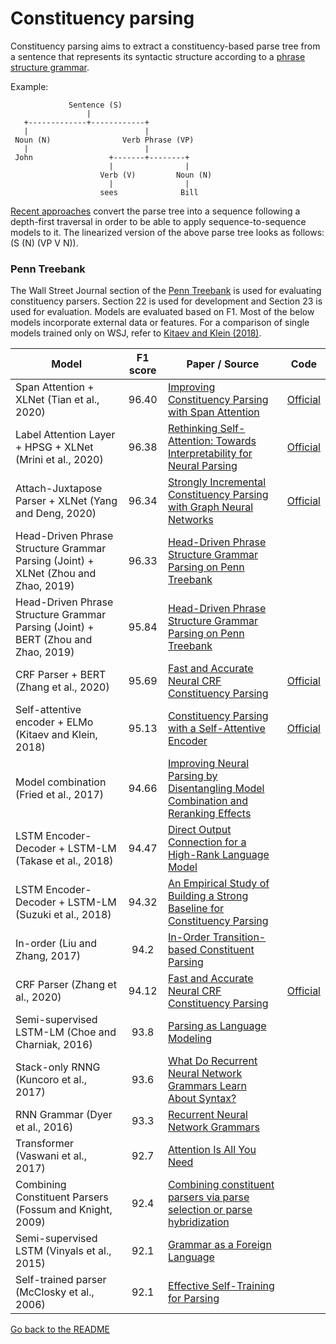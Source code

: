 # Constituency parsing

Constituency parsing aims to extract a constituency-based parse tree from a sentence that
represents its syntactic structure according to a [phrase structure grammar](https://en.wikipedia.org/wiki/Phrase_structure_grammar).

Example:

                 Sentence (S)
                     |
       +-------------+------------+
       |                          |
     Noun (N)                Verb Phrase (VP)
       |                          |
     John                 +-------+--------+
                          |                |
                        Verb (V)         Noun (N)
                          |                |
                        sees              Bill

[Recent approaches](https://papers.nips.cc/paper/5635-grammar-as-a-foreign-language.pdf)
convert the parse tree into a sequence following a depth-first traversal in order to
be able to apply sequence-to-sequence models to it. The linearized version of the
above parse tree looks as follows: (S (N) (VP V N)).

### Penn Treebank

The Wall Street Journal section of the [Penn Treebank](https://catalog.ldc.upenn.edu/LDC99T42) is used for
evaluating constituency parsers. Section 22 is used for development and Section 23 is used for evaluation.
Models are evaluated based on F1. Most of the below models incorporate external data or features.
For a comparison of single models trained only on WSJ, refer to [Kitaev and Klein (2018)](https://arxiv.org/abs/1805.01052).

| Model                                                                              | F1 score | Paper / Source                                                                                                                    | Code                                                  |
| ---------------------------------------------------------------------------------- | :------: | --------------------------------------------------------------------------------------------------------------------------------- | ----------------------------------------------------- |
| Span Attention + XLNet (Tian et al., 2020) | 96.40 | [Improving Constituency Parsing with Span Attention](https://aclanthology.org/2020.findings-emnlp.153/) | [Official](https://github.com/cuhksz-nlp/SAPar) |
| Label Attention Layer + HPSG + XLNet (Mrini et al., 2020)                          |  96.38   | [Rethinking Self-Attention: Towards Interpretability for Neural Parsing](https://www.aclweb.org/anthology/2020.findings-emnlp.65.pdf) | [Official](https://github.com/KhalilMrini/LAL-Parser) |
| Attach-Juxtapose Parser + XLNet (Yang and Deng, 2020)                              |  96.34   | [Strongly Incremental Constituency Parsing with Graph Neural Networks](https://arxiv.org/abs/2010.14568) | [Official](https://github.com/princeton-vl/attach-juxtapose-parser) |
| Head-Driven Phrase Structure Grammar Parsing (Joint) + XLNet (Zhou and Zhao, 2019) |  96.33   | [Head-Driven Phrase Structure Grammar Parsing on Penn Treebank](https://arxiv.org/pdf/1907.02684.pdf)                             |                                                       |
| Head-Driven Phrase Structure Grammar Parsing (Joint) + BERT (Zhou and Zhao, 2019)  |  95.84   | [Head-Driven Phrase Structure Grammar Parsing on Penn Treebank](https://arxiv.org/pdf/1907.02684.pdf)                             |                                                       |
| CRF Parser + BERT (Zhang et al., 2020)                                             |  95.69   | [Fast and Accurate Neural CRF Constituency Parsing](https://www.ijcai.org/Proceedings/2020/560)                                   | [Official](https://github.com/yzhangcs/crfpar)        |
| Self-attentive encoder + ELMo (Kitaev and Klein, 2018)                             |  95.13   | [Constituency Parsing with a Self-Attentive Encoder](https://arxiv.org/abs/1805.01052)                                            | [Official](https://github.com/nikitakit/self-attentive-parser) |
| Model combination (Fried et al., 2017)                                             |  94.66   | [Improving Neural Parsing by Disentangling Model Combination and Reranking Effects](https://arxiv.org/abs/1707.03058)             |                                                       |
| LSTM Encoder-Decoder + LSTM-LM (Takase et al., 2018)                               |  94.47   | [Direct Output Connection for a High-Rank Language Model](http://aclweb.org/anthology/D18-1489)                                   |                                                       |
| LSTM Encoder-Decoder + LSTM-LM (Suzuki et al., 2018)                               |  94.32   | [An Empirical Study of Building a Strong Baseline for Constituency Parsing](http://aclweb.org/anthology/P18-2097)                 |                                                       |
| In-order (Liu and Zhang, 2017)                                                     |   94.2   | [In-Order Transition-based Constituent Parsing](http://aclweb.org/anthology/Q17-1029)                                             |                                                       |
| CRF Parser (Zhang et al., 2020)                                                    |  94.12   | [Fast and Accurate Neural CRF Constituency Parsing](https://www.ijcai.org/Proceedings/2020/560)                                   | [Official](https://github.com/yzhangcs/crfpar)        |
| Semi-supervised LSTM-LM (Choe and Charniak, 2016)                                  |   93.8   | [Parsing as Language Modeling](http://www.aclweb.org/anthology/D16-1257)                                                          |                                                       |
| Stack-only RNNG (Kuncoro et al., 2017)                                             |   93.6   | [What Do Recurrent Neural Network Grammars Learn About Syntax?](https://arxiv.org/abs/1611.05774)                                 |                                                       |
| RNN Grammar (Dyer et al., 2016)                                                    |   93.3   | [Recurrent Neural Network Grammars](https://www.aclweb.org/anthology/N16-1024)                                                    |                                                       |
| Transformer (Vaswani et al., 2017)                                                 |   92.7   | [Attention Is All You Need](https://arxiv.org/abs/1706.03762)                                                                     |                                                       |
| Combining Constituent Parsers (Fossum and Knight, 2009)                            |   92.4   | [Combining constituent parsers via parse selection or parse hybridization](https://dl.acm.org/citation.cfm?id=1620923)            |                                                       |
| Semi-supervised LSTM (Vinyals et al., 2015)                                        |   92.1   | [Grammar as a Foreign Language](https://papers.nips.cc/paper/5635-grammar-as-a-foreign-language.pdf)                              |                                                       |
| Self-trained parser (McClosky et al., 2006)                                        |   92.1   | [Effective Self-Training for Parsing](https://pdfs.semanticscholar.org/6f0f/64f0dab74295e5eb139c160ed79ff262558a.pdf)             |                                                       |

[Go back to the README](../README.md)
